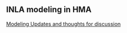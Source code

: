 ## INLA modeling in HMA

<!-- [Modeling Updates and thoughts for discussion]({{ site.baseurl }}{% link scripts/model_compare.Rmd %}) -->
[Modeling Updates and thoughts for discussion](https://github.com/durbank/HMA-inla/blob/main/scripts/gsa_viz.nb.html)
